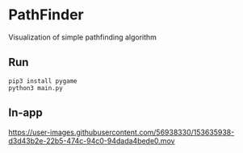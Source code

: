 # PathFinder
Visualization of simple pathfinding algorithm

## Run
    pip3 install pygame
    python3 main.py

## In-app
https://user-images.githubusercontent.com/56938330/153635938-d3d43b2e-22b5-474c-94c0-94dada4bede0.mov

